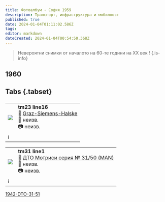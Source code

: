 ```yaml
---
title: Фотоалбум - София 1959
description: Транспорт, инфраструктура и мобилност
published: true
date: 2024-01-04T01:11:02.586Z
tags: 
editor: markdown
dateCreated: 2024-01-04T00:54:50.368Z
---
```


> Невероятни снимки от началото на 60-те години на XX век !
{.is-info}



## 1960
## Tabs {.tabset}
###
<!--следващ пост--> 
<div class="table-responsive"><table style="width:100%"><tr>
<td><img src="https://drive.google.com/uc?id=1WLrE6DkUaSsRwJdMuvUrvSwVHYAQULJT"></td>
<td><b>tm23 line16</b><br> 🚋 <a href="/bg/public-transport/fleet-list/1924-Graz-Siemens-Halske">Graz-Siemens-Halske</a><br>📌 неизв.<br> 📷 неизв. <br></td></tr>
  <td colspan=2 >ℹ️ </td></table></div>

<!--следващ пост--> 
<div class="table-responsive"><table style="width:100%"><tr>
<td><img src="https://drive.google.com/uc?id=1AJsi4zp7dd2Euvt_oMk03IcwaMX97CF1"></td>
<td><b>tm31 line1</b><br> 🚋 <a href="/bg/public-transport/fleet-list/1942-DTO-31-51">ДТО Мотриси серия 
№ 31/50 (MAN) </a><br>📌 неизв.<br> 📷 неизв. <br></td></tr>
  <td colspan=2 >ℹ️ </td></table></div>

[1942-DTO-31-51]()